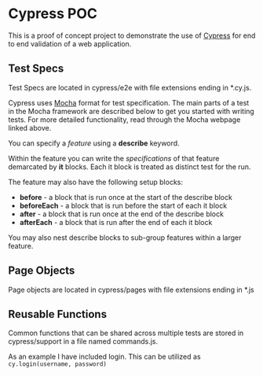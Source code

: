 # Cypress POC
This is a proof of concept project to demonstrate the use of [Cypress](https://www.cypress.io/) for end to end validation of a web application.

## Test Specs
Test Specs are located in cypress/e2e with file extensions ending in *.cy.js. 

Cypress uses [Mocha](https://mochajs.org/) format for test specification. The main parts of a test in the Mocha framework are described below to get you started with writing tests. For more detailed functionality, read through the Mocha webpage linked above.

You can specify a *feature* using a **describe** keyword. 

Within the feature you can write the *specifications* of that feature demarcated by **it** blocks. Each it block is treated as distinct test for the run.

The feature may also have the following setup blocks:
- **before** - a block that is run once at the start of the describe block</li>
- **beforeEach** - a block that is run before the start of each it block</li>
- **after** - a block that is run once at the end of the describe block</li>
- **afterEach** - a block that is run after the end of each it block</li>

You may also nest describe blocks to sub-group features within a larger feature.

## Page Objects
Page objects are located in cypress/pages with file extensions ending in *.js

## Reusable Functions
Common functions that can be shared across multiple tests are stored in cypress/support in a file named commands.js. 

As an example I have included login. This can be utilized as 
```cy.login(username, password)```
